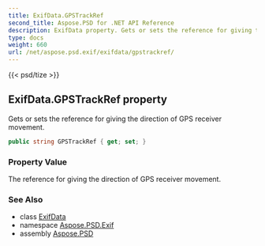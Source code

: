 ```yaml
---
title: ExifData.GPSTrackRef
second_title: Aspose.PSD for .NET API Reference
description: ExifData property. Gets or sets the reference for giving the direction of GPS receiver movement
type: docs
weight: 660
url: /net/aspose.psd.exif/exifdata/gpstrackref/
---
```

{{< psd/tize >}}
## ExifData.GPSTrackRef property

Gets or sets the reference for giving the direction of GPS receiver movement.

```csharp
public string GPSTrackRef { get; set; }
```

### Property Value

The reference for giving the direction of GPS receiver movement.

### See Also

* class [ExifData](../)
* namespace [Aspose.PSD.Exif](../../exifdata/)
* assembly [Aspose.PSD](../../../)


